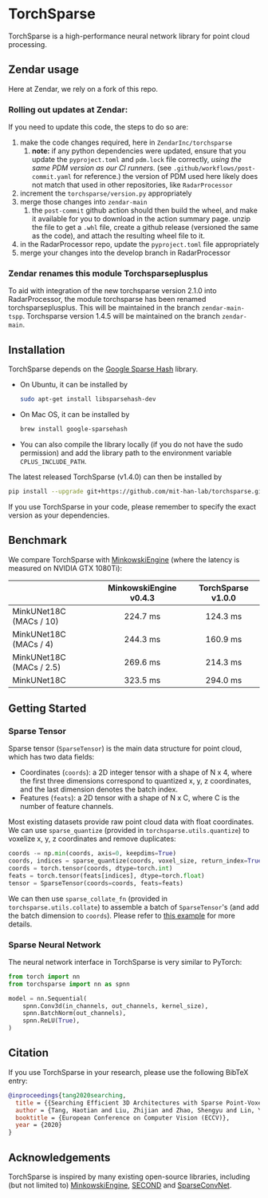 # TorchSparse

TorchSparse is a high-performance neural network library for point cloud processing.

## Zendar usage

Here at Zendar, we rely on a fork of this repo.

### Rolling out updates at Zendar:

If you need to update this code, the steps to do so are:
1. make the code changes required, here in `ZendarInc/torchsparse`
   1. **note:** if any python dependencies were updated, ensure that you update
      the `pyproject.toml` and `pdm.lock` file correctly,
      _using the same PDM version as our CI runners_. (see `.github/workflows/post-commit.yaml`
      for reference.)
      the version of PDM used here likely does not match that used in other
      repositories, like `RadarProcessor`
2. increment the `torchsparse/version.py` appropriately
3. merge those changes into `zendar-main`
    1. the `post-commit` github action should then build the wheel, and make it available
       for you to download in the action summary page. unzip the file to get a
       `.whl` file, create a github release (versioned the same as the code), and
       attach the resulting wheel file to it.
4. in the RadarProcessor repo, update the `pyproject.toml` file appropriately
5. merge your changes into the develop branch in RadarProcessor

### Zendar renames this module Torchsparseplusplus

To aid with integration of the new torchsparse version 2.1.0 into RadarProcessor, the module torchsparse has been renamed torchsparseplusplus. This will be maintained in the branch `zendar-main-tspp`. Torchsparse version 1.4.5 will be maintained on the branch `zendar-main`.


## Installation

TorchSparse depends on the [Google Sparse Hash](https://github.com/sparsehash/sparsehash) library.

* On Ubuntu, it can be installed by

  ```bash
  sudo apt-get install libsparsehash-dev
  ```

* On Mac OS, it can be installed by

  ```bash
  brew install google-sparsehash
  ```

* You can also compile the library locally (if you do not have the sudo permission) and add the library path to the environment variable `CPLUS_INCLUDE_PATH`.

The latest released TorchSparse (v1.4.0) can then be installed by

```bash
pip install --upgrade git+https://github.com/mit-han-lab/torchsparse.git@v1.4.0
```

If you use TorchSparse in your code, please remember to specify the exact version as your dependencies.

## Benchmark

We compare TorchSparse with [MinkowskiEngine](https://github.com/NVIDIA/MinkowskiEngine) (where the latency is measured on NVIDIA GTX 1080Ti):

|                          | MinkowskiEngine v0.4.3 | TorchSparse v1.0.0 |
| :----------------------- | :--------------------: | :----------------: |
| MinkUNet18C (MACs / 10)  |        224.7 ms        |      124.3 ms      |
| MinkUNet18C (MACs / 4)   |        244.3 ms        |      160.9 ms      |
| MinkUNet18C (MACs / 2.5) |        269.6 ms        |      214.3 ms      |
| MinkUNet18C              |        323.5 ms        |      294.0 ms      |

## Getting Started

### Sparse Tensor

Sparse tensor (`SparseTensor`) is the main data structure for point cloud, which has two data fields:
* Coordinates (`coords`): a 2D integer tensor with a shape of N x 4, where the first three dimensions correspond to quantized x, y, z coordinates, and the last dimension denotes the batch index.
* Features (`feats`): a 2D tensor with a shape of N x C, where C is the number of feature channels.

Most existing datasets provide raw point cloud data with float coordinates. We can use `sparse_quantize` (provided in `torchsparse.utils.quantize`) to voxelize x, y, z coordinates and remove duplicates:

```python
coords -= np.min(coords, axis=0, keepdims=True)
coords, indices = sparse_quantize(coords, voxel_size, return_index=True)
coords = torch.tensor(coords, dtype=torch.int)
feats = torch.tensor(feats[indices], dtype=torch.float)
tensor = SparseTensor(coords=coords, feats=feats)
```

We can then use `sparse_collate_fn` (provided in `torchsparse.utils.collate`) to assemble a batch of `SparseTensor`'s (and add the batch dimension to `coords`). Please refer to [this example](https://github.com/mit-han-lab/torchsparse/blob/dev/pre-commit/examples/example.py) for more details.

### Sparse Neural Network

The neural network interface in TorchSparse is very similar to PyTorch:

```python
from torch import nn
from torchsparse import nn as spnn

model = nn.Sequential(
    spnn.Conv3d(in_channels, out_channels, kernel_size),
    spnn.BatchNorm(out_channels),
    spnn.ReLU(True),
)
```

## Citation

If you use TorchSparse in your research, please use the following BibTeX entry:

```bibtex
@inproceedings{tang2020searching,
  title = {{Searching Efficient 3D Architectures with Sparse Point-Voxel Convolution}},
  author = {Tang, Haotian and Liu, Zhijian and Zhao, Shengyu and Lin, Yujun and Lin, Ji and Wang, Hanrui and Han, Song},
  booktitle = {European Conference on Computer Vision (ECCV)},
  year = {2020}
}
```

## Acknowledgements

TorchSparse is inspired by many existing open-source libraries, including (but not limited to) [MinkowskiEngine](https://github.com/NVIDIA/MinkowskiEngine), [SECOND](https://github.com/traveller59/second.pytorch) and [SparseConvNet](https://github.com/facebookresearch/SparseConvNet).
